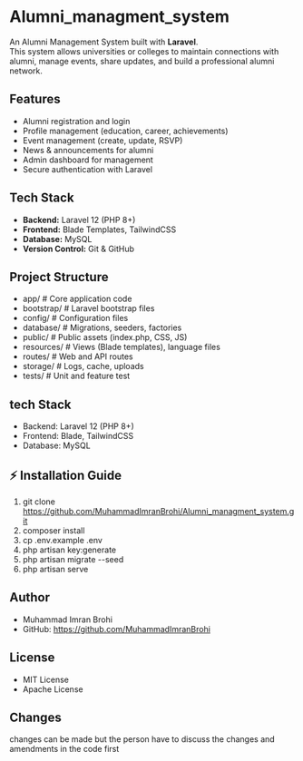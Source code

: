 # Alumni_managment_system

An Alumni Management System built with **Laravel**.  
This system allows universities or colleges to maintain connections with alumni, manage events, share updates, and build a professional alumni network.  

## Features

- Alumni registration and login
- Profile management (education, career, achievements)
- Event management (create, update, RSVP)
- News & announcements for alumni
- Admin dashboard for management
- Secure authentication with Laravel

## Tech Stack

- **Backend:** Laravel 12 (PHP 8+)  
- **Frontend:** Blade Templates, TailwindCSS  
- **Database:** MySQL  
- **Version Control:** Git & GitHub  

## Project Structure
- app/ # Core application code
- bootstrap/ # Laravel bootstrap files
- config/ # Configuration files
- database/ # Migrations, seeders, factories
- public/ # Public assets (index.php, CSS, JS)
- resources/ # Views (Blade templates), language files
- routes/ # Web and API routes
- storage/ # Logs, cache, uploads
- tests/ # Unit and feature test

## tech Stack

- Backend: Laravel 12 (PHP 8+)
- Frontend: Blade, TailwindCSS
- Database: MySQL

## ⚡ Installation Guide

1. git clone https://github.com/MuhammadImranBrohi/Alumni_managment_system.git
2. composer install
3. cp .env.example .env
4. php artisan key:generate
5. php artisan migrate --seed
6. php artisan serve

## Author

- Muhammad Imran Brohi
- GitHub: https://github.com/MuhammadImranBrohi

## License

- MIT License
- Apache License

## Changes

changes can be made but the person have to discuss the changes and amendments in the code first 
